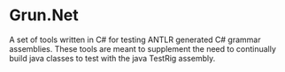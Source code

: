 # Grun.Net

A set of tools written in C# for testing ANTLR generated C# grammar assemblies. 
These tools are meant to supplement the need to continually build java classes to test with the java TestRig assembly.

